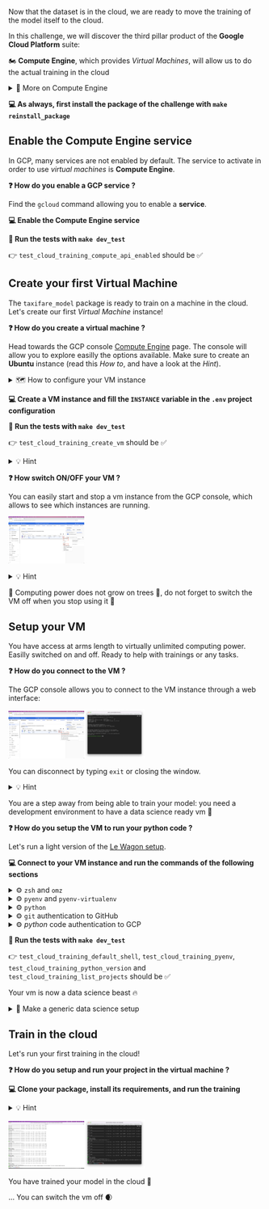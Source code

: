 
[//]: # ( challenge tech stack: compute-engine gcloud )

[//]: # ( challenge presentation )

Now that the dataset is in the cloud, we are ready to move the training of the model itself to the cloud.

In this challenge, we will discover the third pillar product of the **Google Cloud Platform** suite:

🏍 **Compute Engine**, which provides *Virtual Machines*, will allow us to do the actual training in the cloud

<details>
<summary> 🔎 More on Compute Engine </summary>


  Compute Engine is the service that powers behind the scenes most of the GCP products that require computing capacity.

  It is leveraged by almost all the GCP products. This is why you often see allocated Compute Engine VM instances when you use other GCP products. This is the case for Cloud Run, which you will discover in the second next unit.

  Compute Engine allows us to allocate a custom tailored virtual machine that we can put to sleep when we do not need it anymore. We can create a VM with custom processing power, memory, and disk space, for the duration that we wish.

  It is hard to evaluate properly how to size a machine for a training beforehands. You will have to balance the cost and the capacity of the machine, experiment with the dataset size and observe the training time in order to make up your mind. And possibly opt for [using a GPU](https://kitt.lewagon.com/knowledge/tutorials/vertex_api) or a TPU depending on your goal.
</details>

**💻 As always, first install the package of the challenge with `make reinstall_package`**

[//]: # ( challenge instructions )

## Enable the Compute Engine service

In GCP, many services are not enabled by default. The service to activate in order to use _virtual machines_ is **Compute Engine**.

**❓ How do you enable a GCP service ?**

Find the `gcloud` command allowing you to enable a **service**.

**💻 Enable the Compute Engine service**

**🧪 Run the tests with `make dev_test`**

👉 `test_cloud_training_compute_api_enabled` should be ✅

## Create your first Virtual Machine

The `taxifare_model` package is ready to train on a machine in the cloud. Let's create our first *Virtual Machine* instance!

**❓ How do you create a virtual machine ?**

Head towards the GCP console [Compute Engine](https://console.cloud.google.com/compute) page. The console will allow you to explore easilly the options available. Make sure to create an **Ubuntu** instance (read this _How to_, and have a look at the _Hint_).

<details>
<summary> 🗺 How to configure your VM instance </summary>


  Let's explore the options available. The top right of the interface gives you a monthly estimate of the cost for the selected parameters if the VM remains on all the time.

  The basic options should be enough for what we want to do now, except for one: we want to choose the operating system that the VM instance will be running.

  Go to the *Boot disk* section, *CHANGE* the *Operating System* to **Ubuntu** and select the latest **Ubuntu xx.xx LTS** (Long Term Support) version.

  Ubuntu is the familly of operating systems that will ressemble the most the configuration on your machine following the [Le Wagon setup](https://github.com/lewagon/data-setup). Whether you are on a Mac, using Windows WSL2 or on Linux. Selecting this option will allow you to play with a remote machine using the commands you are already familiar with.
</details>

**💻 Create a VM instance and fill the `INSTANCE` variable in the `.env` project configuration**

**🧪 Run the tests with `make dev_test`**

👉 `test_cloud_training_create_vm` should be ✅

<details>
<summary> 💡 Hint </summary>


  In the future, when you know exactly what type of VM you want to create, you will be able to use the `gcloud compute instances` commands if you want to do everything from the command line. For example:

  ``` bash
  INSTANCE=taxi-instance
  IMAGE_PROJECT=ubuntu-os-cloud
  IMAGE_FAMILY=ubuntu-2110

  gcloud compute instances create ${INSTANCE} --image-project=${IMAGE_PROJECT} --image-family=${IMAGE_FAMILY}
  ```
</details>

**❓ How switch ON/OFF your VM ?**

You can easily start and stop a vm instance from the GCP console, which allows to see which instances are running.

<a href="https://raw.githubusercontent.com/lewagon/data-images/master/DE/gce-vm-start.png"><img src="https://raw.githubusercontent.com/lewagon/data-images/master/DE/gce-vm-start.png" width="150" alt="gce vm start"></a>

<details>
<summary> 💡 Hint </summary>


  A faster way to start and stop your virtual machine is to use the command line. The commands still take some time to complete, but you do not have to navigate through the GCP console interface.

  Have a look at the `gcloud compute instances` commands in order to start, stop or list your instances:

  ``` bash
  INSTANCE=taxi-instance

  gcloud compute instances stop ${INSTANCE}
  gcloud compute instances list
  gcloud compute instances start ${INSTANCE}
  ```
</details>

🚨 Computing power does not grow on trees 🌳, do not forget to switch the VM off when you stop using it 💸

## Setup your VM

You have access at arms length to virtually unlimited computing power. Easilly switched on and off. Ready to help with trainings or any tasks.

**❓ How do you connect to the VM ?**

The GCP console allows you to connect to the VM instance through a web interface:

<a href="https://raw.githubusercontent.com/lewagon/data-images/master/DE/gce-vm-ssh.png"><img src="https://raw.githubusercontent.com/lewagon/data-images/master/DE/gce-vm-ssh.png" width="150" alt="gce vm ssh"></a><a href="https://raw.githubusercontent.com/lewagon/data-images/master/DE/gce-console-ssh.png"><img src="https://raw.githubusercontent.com/lewagon/data-images/master/DE/gce-console-ssh.png" width="120" alt="gce console ssh"></a>

You can disconnect by typing `exit` or closing the window.

<details>
<summary> 💡 Hint </summary>


  You can change the user the web interface connects with if you need to:

  <a href="https://raw.githubusercontent.com/lewagon/data-images/master/DE/gce-web-ssh-switch-login.png"><img src="https://raw.githubusercontent.com/lewagon/data-images/master/DE/gce-web-ssh-switch-login.png" width="120" alt="gce web ssh switch login"></a>

  A nice alternative is to connect to the virtual machine command line right from your command line 🤩

  <a href="https://raw.githubusercontent.com/lewagon/data-images/master/DE/gce-ssh.png"><img src="https://raw.githubusercontent.com/lewagon/data-images/master/DE/gce-ssh.png" width="150" alt="gce ssh"></a>

  All you need to do is to `gcloud compute ssh` on a running instance and to run `exit` when you want to disconnect 🎉

  ``` bash
  INSTANCE=taxi-instance

  gcloud compute ssh ${INSTANCE}
  ```

  You can also specify the user to connect with (`gcloud compute ssh ${USERNAME}@${INSTANCE}`).

  If you encounter a `port 22: Connection refused` error, just wait a little more for the VM instance to complete its startup.

  Just run `pwd` or `hostname` if you ever wonder on which machine you are running your commands.
</details>

You are a step away from being able to train your model: you need a development environment to have a data science ready vm 🧪

**❓ How do you setup the VM to run your python code ?**

Let's run a light version of the [Le Wagon setup](https://github.com/lewagon/data-setup).

**💻 Connect to your VM instance and run the commands of the following sections**

<details>
<summary> ⚙️ <code>zsh</code> and <code>omz</code> </summary>


  The **zsh** shell and its **Oh My Zsh** framework are the configuration you are already familiar with. Accept to make zsh the default shell.

  ``` bash
  sudo apt update
  sudo apt install -y zsh
  sh -c "$(curl -fsSL https://raw.github.com/ohmyzsh/ohmyzsh/master/tools/install.sh)"
  ```
</details>

<details>
<summary> ⚙️ <code>pyenv</code> and <code>pyenv-virtualenv</code> </summary>


  Clone the repos:

  ``` bash
  git clone https://github.com/pyenv/pyenv.git ~/.pyenv
  git clone https://github.com/pyenv/pyenv-virtualenv.git $(pyenv root)/plugins/pyenv-virtualenv
  ```

  Add `pyenv` and `ssh-agent` to the `plugins=(git)` line in the `~/.zshrc`: `plugins=(git pyenv ssh-agent)`, then exit and save:

  ``` bash
  nano ~/.zshrc
  ```

  Add the pyenv initialization script to your `~/.zprofile`:

  ``` bash
  cat << EOF >> ~/.zprofile
  export PYENV_ROOT="\$HOME/.pyenv"
  export PATH="\$PYENV_ROOT/bin:\$PATH"
  eval "\$(pyenv init --path)"
  EOF
  ```

  ℹ️ Ignore the `zsh: command not found: pyenv` error
</details>

<details>
<summary> ⚙️ <code>python</code> </summary>


  Add dependencies required to build python:

  ``` bash
  sudo apt-get update; sudo apt-get install make build-essential libssl-dev zlib1g-dev \
  libbz2-dev libreadline-dev libsqlite3-dev wget curl llvm \
  libncursesw5-dev xz-utils tk-dev libxml2-dev libxmlsec1-dev libffi-dev liblzma-dev \
  python-dev python3-dev
  ```

  ℹ️ If a window pops up to ask you which services to restart, just press *Enter*:

  <a href="https://raw.githubusercontent.com/lewagon/data-images/master/DE/gce-apt-services-restart.png"><img src="https://raw.githubusercontent.com/lewagon/data-images/master/DE/gce-apt-services-restart.png" width="150" alt="gce apt services restart"></a>

  Install python `3.8.12` and create a `lewagon` virtual env:

  ``` bash
  pyenv install 3.8.12
  pyenv global 3.8.12
  pyenv virtualenv 3.8.12 lewagon
  pyenv global lewagon
  ```
</details>

<details>
<summary> ⚙️ <code>git</code> authentication to GitHub </summary>


  Git will be pretty handy to share our code between the vm and your machine. Create a directory to store your git credentials:

  Copy your private key 🔑 to the vm in order to allow it to access to your GitHub account.

  ⚠️ Run this single command on your machine, not in the vm ⚠️

  ``` bash
  INSTANCE=taxi-instance

  gcloud compute scp ~/.ssh/id_ed25519 ${INSTANCE}:~/.ssh/
  ```

  ⚠️ Then resume to running other commands in the vm ⚠️

  Register the key you just copied:

  ``` bash
  ssh-add ~/.ssh/id_ed25519
  ```

  Enter your *passphrase* if asked to.
</details>

<details>
<summary> ⚙️ <em>python</em> code authentication to GCP </summary>


  The code of your package will need to access your data stored in the cloud in Cloud Storage or Big Query.

  In order to do that we will copy your service account json key file 🔑 to the vm. A more secure option is to create a dedicated *service account* with the appropriate access for your app and upload its json key file to the vm.

  ⚠️ Run this single command on your machine, not in the vm ⚠️

  ``` bash
  INSTANCE=taxi-instance

  gcloud compute scp $GOOGLE_APPLICATION_CREDENTIALS ${INSTANCE}:~/.ssh/
  gcloud compute ssh ${INSTANCE} --command "echo 'export GOOGLE_APPLICATION_CREDENTIALS=~/.ssh/$(basename $GOOGLE_APPLICATION_CREDENTIALS)' >> ~/.zshrc"
  ```

  ⚠️ Then resume to running other commands in the vm ⚠️

  Reload your `~/.zshrc`:

  ``` bash
  source ~/.zshrc
  ```
</details>

**🧪 Run the tests with `make dev_test`**

👉 `test_cloud_training_default_shell`, `test_cloud_training_pyenv`, `test_cloud_training_python_version` and `test_cloud_training_list_projects` should be ✅

Your vm is now a data science beast 🔥

<details>
<summary> 🔎 Make a generic data science setup </summary>


  You could decide to proceed with the rest of the [Le Wagon setup](https://github.com/lewagon/data-setup) and install all the packages of the bootcamp on your vm:

  ``` bash
  pip install -U pip
  pip install -r https://raw.githubusercontent.com/lewagon/data-setup/master/specs/releases/linux.txt
  ```

  Keep in mind that, if you did not configure the available disk space, by default the vm will not have enough storage for several virtual environments.
</details>

## Train in the cloud

Let's run your first training in the cloud!

**❓ How do you setup and run your project in the virtual machine ?**

**💻 Clone your package, install its requirements, and run the training**

<details>
<summary> 💡 Hint </summary>


  You can copy your code to the vm by cloning your GitHub project with this syntax (adapt the name of your GitHub repository):

  ``` bash
  git clone git@github.com:<user.github_nickname>/taxi-fare
  ```

  Install the python packages required by your code...

  ``` bash
  pip install -r requirements.txt
  ```

  And run the training!

  ``` bash
  python -m taxifare_model.interface.main
  ```
</details>

<a href="https://raw.githubusercontent.com/lewagon/data-images/master/DE/gce-train-ssh.png"><img src="https://raw.githubusercontent.com/lewagon/data-images/master/DE/gce-train-ssh.png" width="150" alt="gce train ssh"></a><a href="https://raw.githubusercontent.com/lewagon/data-images/master/DE/gce-train-web-ssh.png"><img src="https://raw.githubusercontent.com/lewagon/data-images/master/DE/gce-train-web-ssh.png" width="120" alt="gce train web ssh"></a>

You have trained your model in the cloud 🎉

... You can switch the vm off 🌒
